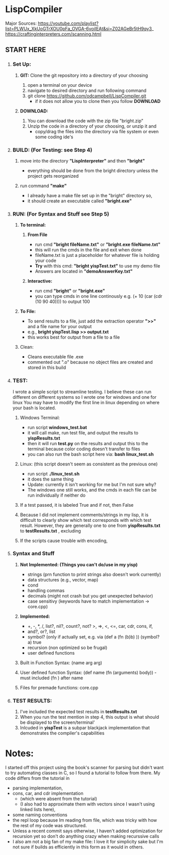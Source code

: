 # LispCompiler

Major Sources: 
https://youtube.com/playlist?list=PLWUx_XkUoGTrXOU0pFa_OVGA-6voiIEAt&si=Z02AGeBr5tH9qy3_
https://craftinginterpreters.com/scanning.html


## START HERE
1. ### Set Up: 
    1. **GIT:** Clone the git repository into a directory of your choosing 
        1. open a terminal on your device
        2. navigate to desired directory and run following command
        3. git clone https://github.com/odcampbell/LispCompiler.git
            - if it does not allow you to clone then you follow **DOWNLOAD** 
        
    2. **DOWNLOAD:**
        1. You can download the code with the zip file "bright.zip"
        2. Unzip the code in a directory of your choosing, or unzip it and
            - copy/drag the files into the directory via file system or even some coding ide's

2. ### BUILD: (For Testing: see Step 4)
    1. move into the directory **"LispInterpreter"** and then **"bright"**
        - everything should be done from the bright directory unless the project gets reorganized
        
    2. run command **"make"**
        - I already have a make file set up in the "bright" directory so,
        - it should create an executable called **"bright.exe"**

3. ### RUN: (For Syntax and Stuff see Step 5)
    1. **To terminal:**
        1. **From File**
            - run cmd **"bright fileName.txt"** or **"bright.exe fileName.txt"**
            - this will run the cmds in the file and exit when done
            - fileName.txt is just a placeholder for whatever file is holding your code
            - **Try** with this cmd: **"bright yispTest.txt"** to use my demo file
            - Answers are located in **"demoAnswerKey.txt"**

        2. **Interactive:**
            - run cmd **"bright"** or **"bright.exe"**
            - you can type cmds in one line continously e.g. (+ 10 (car (cdr (10 90 40)))) to output 100

    2. **To File:**
        - To send results to a file, just add the extraction operator **">>"** and a file name for your output
        - e.g., **bright yispTest.lisp >> output.txt**
        - this works best for output from a file to a file

    3. Clean:
        - Cleans executable file .exe 
        - commented out ".o" because no object files are created and stored in this build

4. ### TEST:
    I wrote a simple script to streamline testing.
    I believe these can run different on different systems so I wrote one for windows and one for linux
    You may have to modify the first line in linux depending on where your bash is located.

    1. Windows Terminal:
        - run script **windows_test.bat**
        - it will call make, run test file, and output the results to **yispResults.txt**
        - then it will run **test.py** on the results and output this to the terminal because color coding doesn't transfer to files
        - you can also run the bash script here via: **bash linux_test.sh**

    2. Linux: (this script doesn't seem as consistent as the previous one)
        - run script **./linux_test.sh**
        - it does the same thing
        - Update: currently it isn't working for me but I'm not sure why?
        - The windows one still works, and the cmds in each file can be run individually if neither do

    3. If a test passed, it is labeled True and if not, then False
    4. Because I did not implement comments/strings in my lisp, it is difficult to clearly show which test corresponds with which test result. However, they are generally one to one from **yispResults.txt** to **testResults.txt** , excluding **<fn placeholder>**
    5. If the scripts cause trouble with encoding, 

5. ### Syntax and Stuff
    1. **Not Implemented: (Things you can't do/use in my yisp)**
        - strings (prn function to print strings also doesn't work currently)
        - data structures (e.g., vector, map)
        - cond
        - handling commas
        - decimals (might not crash but you get unexpected behavior)
        - case sensitivy (keywords have to match implementation -> core.cpp)

    2. **Implemented:**
        - +, -, *, /, list?, nil?, count?, not? >, =>, <, <=, car, cdr, cons, if,
        - and?, or?, list
        - symbol? (only if actually set, e.g. via (def a (fn (b)b) )) (symbol? a) true
        - recursion (non optimized so be frugal)
        - user defined functions
    
    3. Built in Function Syntax:  (name arg arg)
    4. User defined function Syntax: (def name (fn (arguments) body))
        -must included (fn ) after name
    5. Files for premade functions: core.cpp

6. ### TEST RESULTS:
    1. I've included the expected test results in **testResults.txt**
    2. When you run the test mention in step 4, this output is what should be displayed to the screen/terminal'
    3. Inlcuded in **yispTest** is a subpar blackjack implementation that demonstrates the compiler's capabilities

# Notes:
I started off this project using the book's scanner for parsing but didn't want to try automating classes in C, so I found a tutorial to follow from there. My code differs from the tutorial in 
- parsing implementation, 
- cons, car, and cdr implementation 
    - (which were absent from the tutorial)
    - (I also had to approximate them with vectors since I wasn't using linked lists here), 
- some naming conventions
- the repl loop because Im reading from file, which was tricky with how the rest of my code was structured.
- Unless a recent commit says otherwise, I haven't added optimization for recursion yet so don't do anything crazy when making recurssive calls
- I also am not a big fan of my make file: I love it for simplicity sake but I'm not sure if builds as efficiently in this form as it would in others.
